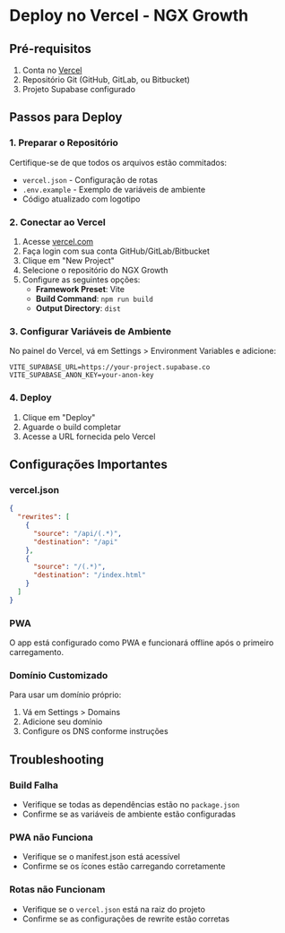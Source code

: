 # Deploy no Vercel - NGX Growth

## Pré-requisitos

1. Conta no [Vercel](https://vercel.com)
2. Repositório Git (GitHub, GitLab, ou Bitbucket)
3. Projeto Supabase configurado

## Passos para Deploy

### 1. Preparar o Repositório

Certifique-se de que todos os arquivos estão commitados:
- `vercel.json` - Configuração de rotas
- `.env.example` - Exemplo de variáveis de ambiente
- Código atualizado com logotipo

### 2. Conectar ao Vercel

1. Acesse [vercel.com](https://vercel.com)
2. Faça login com sua conta GitHub/GitLab/Bitbucket
3. Clique em "New Project"
4. Selecione o repositório do NGX Growth
5. Configure as seguintes opções:
   - **Framework Preset**: Vite
   - **Build Command**: `npm run build`
   - **Output Directory**: `dist`

### 3. Configurar Variáveis de Ambiente

No painel do Vercel, vá em Settings > Environment Variables e adicione:

```
VITE_SUPABASE_URL=https://your-project.supabase.co
VITE_SUPABASE_ANON_KEY=your-anon-key
```

### 4. Deploy

1. Clique em "Deploy"
2. Aguarde o build completar
3. Acesse a URL fornecida pelo Vercel

## Configurações Importantes

### vercel.json
```json
{
  "rewrites": [
    {
      "source": "/api/(.*)",
      "destination": "/api"
    },
    {
      "source": "/(.*)",
      "destination": "/index.html"
    }
  ]
}
```

### PWA
O app está configurado como PWA e funcionará offline após o primeiro carregamento.

### Domínio Customizado
Para usar um domínio próprio:
1. Vá em Settings > Domains
2. Adicione seu domínio
3. Configure os DNS conforme instruções

## Troubleshooting

### Build Falha
- Verifique se todas as dependências estão no `package.json`
- Confirme se as variáveis de ambiente estão configuradas

### PWA não Funciona
- Verifique se o manifest.json está acessível
- Confirme se os ícones estão carregando corretamente

### Rotas não Funcionam
- Verifique se o `vercel.json` está na raiz do projeto
- Confirme se as configurações de rewrite estão corretas